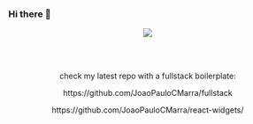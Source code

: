 ### Hi there 🦾

<p align="center">
  <img src="https://github-readme-stats.vercel.app/api/?username=joaopaulocmarra&show_icons=true&title_color=ddd&icon_color=00FFFF&text_color=fff&bg_color=121212">
</p>


<br /><br />
<p align="center">
  check my latest repo with a fullstack boilerplate:
</p>
<p align="center">
  https://github.com/JoaoPauloCMarra/fullstack
</p>
<p align="center">
  https://github.com/JoaoPauloCMarra/react-widgets/
</p>
<br /><br /><br />

